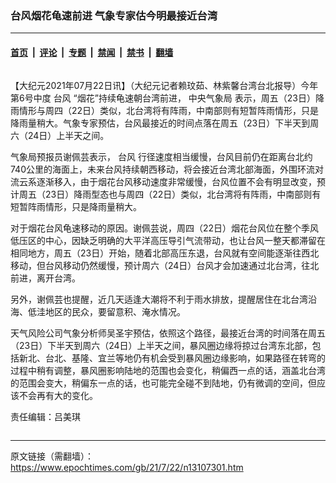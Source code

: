 ### 台风烟花龟速前进 气象专家估今明最接近台湾

---

#### [首页](../../../..?n13107301) &nbsp;|&nbsp; [评论](../../../../../epoch-comment?n13107301) &nbsp;|&nbsp; [专题](../../../../../epoch-special?n13107301) &nbsp;|&nbsp; [禁闻](../../../../../epoch-news?n13107301) &nbsp;|&nbsp; [禁书](../../../../../books?n13107301) &nbsp;|&nbsp; [翻墙](https://github.com/gfw-breaker/nogfw/blob/master/README.md?n13107301)


<div class="column" id="artbody" itemprop="articleBody">
 <!-- article content begin -->
 <p>
  【大纪元2021年07月22日讯】（大纪元记者赖玟茹、林紫馨台湾台北报导）今年第6号中度
  <ok href="https://www.epochtimes.com/gb/tag/%E5%8F%B0%E9%A3%8E.html">
   台风
  </ok>
  “烟花”持续龟速朝台湾前进，
  <ok href="https://www.epochtimes.com/gb/tag/%E4%B8%AD%E5%A4%AE%E6%B0%94%E8%B1%A1%E5%B1%80.html">
   中央气象局
  </ok>
  表示，周五（23日）降雨情形与周四（22日）类似，北台湾将有阵雨，中南部则有短暂阵雨情形，只是降雨量稍大。气象专家预估，台风最接近的时间点落在周五（23日）下半天到周六（24日）上半天之间。
 </p>
 <p>
  气象局预报员谢佩芸表示，
  <ok href="https://www.epochtimes.com/gb/tag/%E5%8F%B0%E9%A3%8E.html">
   台风
  </ok>
  行径速度相当缓慢，台风目前仍在距离台北约740公里的海面上，未来台风持续朝西移动，将会接近台湾北部海面，外围环流对流云系逐渐移入，由于烟花台风移动速度非常缓慢，台风位置不会有明显改变，预计周五（23日）降雨型态也与周四（22日）类似，北台湾将有阵雨，中南部则有短暂阵雨情形，只是降雨量稍大。
 </p>
 <p>
  对于烟花台风龟速移动的原因。谢佩芸说，周四（22日）烟花台风位在整个季风低压区的中心，因缺乏明确的大平洋高压导引气流带动，也让台风一整天都滞留在相同地方，周五（23日）开始，随着北部高压东退，台风就有空间能逐渐往西北移动，但台风移动仍然缓慢，预计周六（24日）台风才会加速通过北台湾，往北前进，离开台湾。
 </p>
 <p>
  另外，谢佩芸也提醒，近几天适逢大潮将不利于雨水排放，提醒居住在北台湾沿海、低洼地区的民众，要留意积、淹水情况。
 </p>
 <p>
  天气风险公司气象分析师吴圣宇预估，依照这个路径，最接近台湾的时间落在周五（23日）下半天到周六（24日）上半天之间，暴风圈边缘将掠过台湾东北部，包括新北、台北、基隆、宜兰等地仍有机会受到暴风圈边缘影响，如果路径在转弯的过程中稍有调整，暴风圈影响陆地的范围也会变化，稍偏西一点的话，涵盖北台湾的范围会变大，稍偏东一点的话，也可能完全碰不到陆地，仍有微调的空间，但应该不会再有大的变化。
 </p>
 <p>
  责任编辑：吕美琪
 </p>
 <!-- article content end -->
</div>


---

原文链接（需翻墙）：https://www.epochtimes.com/gb/21/7/22/n13107301.htm